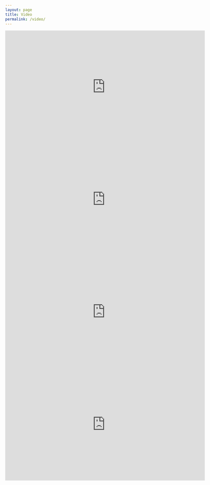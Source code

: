 ```yaml
---
layout: page
title: Video
permalink: /video/
---
```


<iframe src="https://player.vimeo.com/video/283379454" width="640" height="360" frameborder="0" allowfullscreen></iframe>

<iframe src="https://player.vimeo.com/video/266233793" width="640" height="360" frameborder="0" webkitallowfullscreen mozallowfullscreen allowfullscreen></iframe>

<iframe src="https://player.vimeo.com/video/229200556" width="640" height="360" frameborder="0" webkitallowfullscreen mozallowfullscreen allowfullscreen></iframe>

<iframe src="https://player.vimeo.com/video/169647355" width="640" height="360" frameborder="0" webkitallowfullscreen mozallowfullscreen allowfullscreen></iframe>
